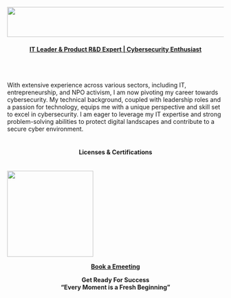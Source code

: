 <p align="center">
<a href="https://berson.io/">
<img src="https://github.com/bersonio/bersonio/blob/main/VB.png" style="width:550px;height:70px;">
</p>

<h4 align="center">
IT Leader & Product R&D Expert | Cybersecurity Enthusiast</h4> <br>

<br>

<p align="left">
<a>With extensive experience across various sectors, including IT, entrepreneurship, and NPO activism, I am now pivoting my career towards cybersecurity. My technical background, coupled with leadership roles and a passion for technology, equips me with a unique perspective and skill set to excel in cybersecurity. I am eager to leverage my IT expertise and strong problem-solving abilities to protect digital landscapes and contribute to a secure cyber environment.</a> <br>

<br>

<h4 align="center">
Licenses & Certifications</h4> <br>
<img src="https://github.com/bersonio/bersonio/blob/main/googleitsupport.png" style="width:200px;height:200px;">

<br>

</p>
<p align="center">
<a href = "https://calendar.app.google/NFkThCGpSLE5ER4JA"><b>Book a Emeeting</b></a>
</p>


<p align="center">
<b>Get Ready For Success</b> <br>
<b>“Every Moment is a Fresh Beginning”</b>
</p>

